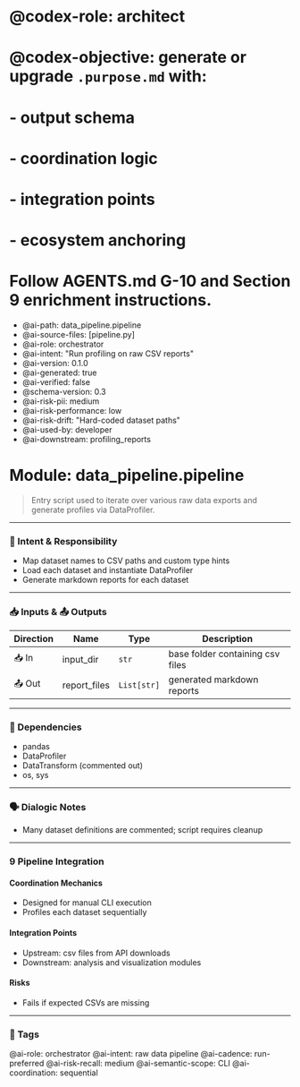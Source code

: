 # @codex-role: architect
# @codex-objective: generate or upgrade `.purpose.md` with:
# - output schema
# - coordination logic
# - integration points
# - ecosystem anchoring
# Follow AGENTS.md G-10 and Section 9 enrichment instructions.
- @ai-path: data_pipeline.pipeline
- @ai-source-files: [pipeline.py]
- @ai-role: orchestrator
- @ai-intent: "Run profiling on raw CSV reports"
- @ai-version: 0.1.0
- @ai-generated: true
- @ai-verified: false
- @schema-version: 0.3
- @ai-risk-pii: medium
- @ai-risk-performance: low
- @ai-risk-drift: "Hard-coded dataset paths"
- @ai-used-by: developer
- @ai-downstream: profiling_reports

# Module: data_pipeline.pipeline
> Entry script used to iterate over various raw data exports and generate profiles via DataProfiler.

---

### 🎯 Intent & Responsibility
- Map dataset names to CSV paths and custom type hints
- Load each dataset and instantiate DataProfiler
- Generate markdown reports for each dataset

---

### 📥 Inputs & 📤 Outputs
| Direction | Name | Type | Description |
|-----------|------|------|-------------|
| 📥 In | input_dir | `str` | base folder containing csv files |
| 📤 Out | report_files | `List[str]` | generated markdown reports |

---

### 🔗 Dependencies
- pandas
- DataProfiler
- DataTransform (commented out)
- os, sys

---

### 🗣 Dialogic Notes
- Many dataset definitions are commented; script requires cleanup

---

### 9 Pipeline Integration
#### Coordination Mechanics
- Designed for manual CLI execution
- Profiles each dataset sequentially

#### Integration Points
- Upstream: csv files from API downloads
- Downstream: analysis and visualization modules

#### Risks
- Fails if expected CSVs are missing

---

### 🧠 Tags
@ai-role: orchestrator
@ai-intent: raw data pipeline
@ai-cadence: run-preferred
@ai-risk-recall: medium
@ai-semantic-scope: CLI
@ai-coordination: sequential
